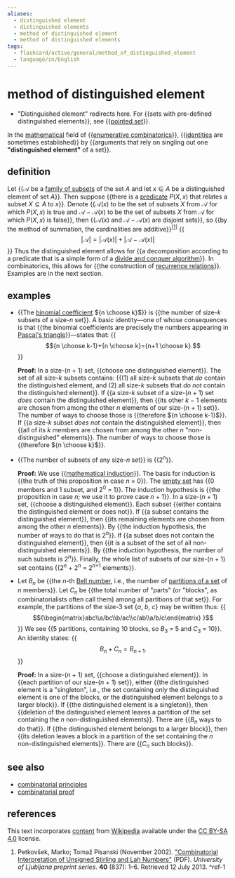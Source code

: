 ```yaml
---
aliases:
  - distinguished element
  - distinguished elements
  - method of distinguished element
  - method of distinguished elements
tags:
  - flashcard/active/general/method_of_distinguished_element
  - language/in/English
---
```


# method of distinguished element

- "Distinguished element" redirects here. For {{sets with pre-defined distinguished elements}}, see {{[pointed set](pointed%20set.md)}}. <!--SR:!2024-10-14,4,270!2024-10-14,4,270-->

In the [mathematical](mathematics.md) field of {{[enumerative combinatorics](enumerative%20combinatorics.md)}}, {{[identities](identity%20(mathematics).md) are sometimes established}} by {{arguments that rely on singling out one __"distinguished element"__ of a set}}. <!--SR:!2024-10-14,4,270!2024-10-14,4,270!2024-10-14,4,270-->

## definition

Let {{${\mathcal {A} }$ be a [family of subsets](family%20of%20sets.md) of the set $A$ and let $x\in A$ be a distinguished element of set $A$}}. Then suppose {{there is a [predicate](predicate%20(mathematical%20logic).md) $P(X,x)$ that relates a subset $X\subseteq A$ to $x$}}. Denote {{${\mathcal {A} }(x)$ to be the set of subsets $X$ from ${\mathcal {A} }$ for which $P(X,x)$ is true and ${\mathcal {A} }-\mathcal A(x)$ to be the set of subsets $X$ from ${\mathcal {A} }$ for which $P(X,x)$ is false}}, then {{${\mathcal {A} }(x)$ and ${\mathcal {A} }-\mathcal A(x)$ are disjoint sets}}, so {{by the method of summation, the cardinalities are additive}}<sup>[\[1\]](#^ref-1)</sup> {{$$|{\mathcal {A} }|=|{\mathcal {A} }(x)|+|{\mathcal {A} }-\mathcal A(x)|$$}} Thus the distinguished element allows for {{a decomposition according to a predicate that is a simple form of a [divide and conquer algorithm](divide-and-conquer%20algorithm.md)}}. In combinatorics, this allows for {{the construction of [recurrence relations](recurrence%20relation.md)}}. Examples are in the next section. <!--SR:!2024-10-14,4,270!2024-10-14,4,270!2024-10-14,4,270!2024-10-14,4,270!2024-10-14,4,270!2024-10-14,4,270!2024-10-14,4,270!2024-10-14,4,270-->

## examples

- {{The [binomial coefficient](binomial%20coefficient.md) ${n \choose k}$}} is {{the number of size-_k_ subsets of a size-_n_ set}}. A basic identity—one of whose consequences is that {{the binomial coefficients are precisely the numbers appearing in [Pascal's triangle](pascal's%20triangle.md)}}—states that: {{$${n \choose k-1}+{n \choose k}={n+1 \choose k}.$$}} <p> __Proof:__ In a size-(_n_ + 1) set, {{choose one distinguished element}}. The set of all size-_k_ subsets contains: {{(1) all size-_k_ subsets that _do_ contain the distinguished element, and (2) all size-_k_ subsets that _do not_ contain the distinguished element}}. If {{a size-_k_ subset of a size-(_n_ + 1) set _does_ contain the distinguished element}}, then {{its other _k_ − 1 elements are chosen from among the other _n_ elements of our size-(_n_ + 1) set}}. The number of ways to choose those is {{therefore ${n \choose k-1}$}}. If {{a size-_k_ subset _does not_ contain the distinguished element}}, then {{all of its _k_ members are chosen from among the other _n_ "non-distinguished" elements}}. The number of ways to choose those is {{therefore ${n \choose k}$}}.
- {{The number of subsets of any size-_n_ set}} is {{2<sup>_n_</sup>}}. <p> __Proof:__ We use {{[mathematical induction](mathematical%20induction.md)}}. The basis for induction is {{the truth of this proposition in case _n_ = 0}}. The [empty set](empty%20set.md) has {{0 members and 1 subset, and 2<sup>0</sup> = 1}}. The induction hypothesis is {{the proposition in case _n_; we use it to prove case _n_ + 1}}. In a size-(_n_ + 1) set, {{choose a distinguished element}}. Each subset {{either contains the distinguished element or does not}}. If {{a subset contains the distinguished element}}, then {{its remaining elements are chosen from among the other _n_ elements}}. By {{the induction hypothesis, the number of ways to do that is 2<sup>_n_</sup>}}. If {{a subset does not contain the distinguished element}}, then {{it is a subset of the set of all non-distinguished elements}}. By {{the induction hypothesis, the number of such subsets is 2<sup>_n_</sup>}}. Finally, the whole list of subsets of our size-(_n_ + 1) set contains {{2<sup>_n_</sup> + 2<sup>_n_</sup> = 2<sup>_n_+1</sup> elements}}.
- Let _B_<sub>_n_</sub> be {{the _n_-th [Bell number](bell%20number.md), i.e., the number of [partitions of a set](partition%20of%20a%20set.md) of _n_ members}}. Let _C_<sub>_n_</sub> be {{the total number of "parts" (or "blocks", as combinatorialists often call them) among all partitions of that set}}. For example, the partitions of the size-3 set {_a_, _b_, _c_} may be written thus: {{$${\begin{matrix}abc\\a/bc\\b/ac\\c/ab\\a/b/c\end{matrix} }$$}} We see {{5 partitions, containing 10 blocks, so _B_<sub>3</sub> = 5 and _C_<sub>3</sub> = 10}}. An identity states: {{$$B_{n}+C_{n}=B_{n+1}.$$}} <p> __Proof:__ In a size-(_n_ + 1) set, {{choose a distinguished element}}. In {{each partition of our size-(_n_ + 1) set}}, either {{the distinguished element is a "singleton", i.e., the set containing _only_ the distinguished element is one of the blocks, or the distinguished element belongs to a larger block}}. If {{the distinguished element is a singleton}}, then {{deletion of the distinguished element leaves a partition of the set containing the _n_ non-distinguished elements}}. There are {{_B_<sub>_n_</sub> ways to do that}}. If {{the distinguished element belongs to a larger block}}, then {{its deletion leaves a block in a partition of the set containing the _n_ non-distinguished elements}}. There are {{_C_<sub>_n_</sub> such blocks}}. <!--SR:!2024-10-14,4,270!2024-10-14,4,270!2024-10-14,4,270!2024-10-14,4,270!2024-10-14,4,270!2024-10-14,4,270!2024-10-14,4,270!2024-10-14,4,270!2024-10-14,4,270!2024-10-14,4,270!2024-10-14,4,270!2024-10-14,4,270!2024-10-14,4,270!2024-10-14,4,270!2024-10-13,3,250!2024-10-14,4,270!2024-10-14,4,270!2024-10-14,4,270!2024-10-14,4,270!2024-10-14,4,270!2024-10-14,4,270!2024-10-14,4,270!2024-10-14,4,270!2024-10-14,4,270!2024-10-14,4,270!2024-10-14,4,270!2024-10-14,4,270!2024-10-14,4,270!2024-10-14,4,270!2024-10-14,4,270!2024-10-14,4,270!2024-10-14,4,270!2024-10-14,4,270!2024-10-14,4,270!2024-10-14,4,270!2024-10-14,4,270!2024-10-13,3,250!2024-10-14,4,270!2024-10-14,4,270!2024-10-13,3,250!2024-10-14,4,270-->

## see also

- [combinatorial principles](combinatorial%20principles.md)
- [combinatorial proof](combinatorial%20proof.md)

## references

This text incorporates [content](https://en.wikipedia.org/wiki/method_of_distinguished_element) from [Wikipedia](Wikipedia.md) available under the [CC BY-SA 4.0](https://creativecommons.org/licenses/by-sa/4.0/) license.

1. Petkovšek, Marko; Tomaž Pisanski (November 2002). ["Combinatorial Interpretation of Unsigned Stirling and Lah Numbers"](http://www.imfm.si/preprinti/PDF/00837.pdf) (PDF). _University of Ljubljana preprint series_. __40__ (837): 1–6. Retrieved 12 July 2013. <a id="^ref-1"></a>^ref-1
